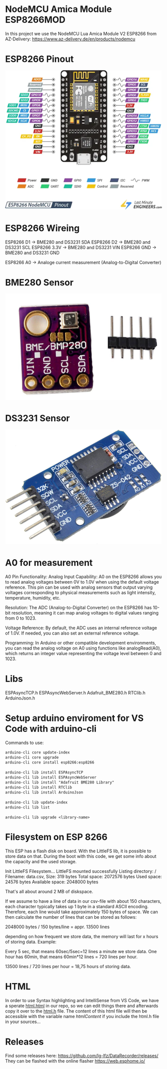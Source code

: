 # NodeMCU Amica Module ESP8266MOD

In this project we use the NodeMCU Lua Amica Module V2 ESP8266 from AZ-Delivery:
https://www.az-delivery.de/en/products/nodemcu

# ESP8266 Pinout

![Pinout](./assets/ESP8266-Pinout-NodeMCU.webp)

# ESP8266 Wireing

ESP8266 D1 -> BME280 and DS3231 SDA
ESP8266 D2 -> BME280 and DS3231 SCL
ESP8266 3.3V -> BME280 and DS3231 VIN
ESP8266 GND -> BME280 and DS3231 GND

ESP8266 A0 -> Analoge current measurement (Analog-to-Digital Converter)

# BME280 Sensor

![BME280](./assets/bme280.png)

# DS3231 Sensor

![DS3231](./assets/ds3231.jpg)

# A0 for measurement

A0 Pin Functionality:
Analog Input Capability: A0 on the ESP8266 allows you to read analog voltages between 0V to 1.0V when using the default voltage reference. This pin can be used with analog sensors that output varying voltages corresponding to physical measurements such as light intensity, temperature, humidity, etc.

Resolution: The ADC (Analog-to-Digital Converter) on the ESP8266 has 10-bit resolution, meaning it can map analog voltages to digital values ranging from 0 to 1023.

Voltage Reference: By default, the ADC uses an internal reference voltage of 1.0V. If needed, you can also set an external reference voltage.

Programming: In Arduino or other compatible development environments, you can read the analog voltage on A0 using functions like analogRead(A0), which returns an integer value representing the voltage level between 0 and 1023.

# Libs

ESPAsyncTCP.h
ESPAsyncWebServer.h
Adafruit_BME280.h
RTClib.h
ArduinoJson.h

# Setup arduino enviroment for VS Code with arduino-cli

Commands to use:

```
arduino-cli core update-index
arduino-cli core upgrade
arduino-cli core install esp8266:esp8266

arduino-cli lib install ESPAsyncTCP
arduino-cli lib install ESPAsyncWebServer
arduino-cli lib install "Adafruit BME280 Library"
arduino-cli lib install RTClib
arduino-cli lib install ArduinoJson

arduino-cli lib update-index
arduino-cli lib list

arduino-cli lib upgrade <library-name>
```

# Filesystem on ESP 8266

This ESP has a flash disk on board. With the LittleFS lib, it is possible to store data on that.
During the boot with this code, we get some info about the capacity and the used storage.

Init LittleFS Filesystem...
LittleFS mounted successfully
Listing directory: /
Filename: data.csv, Size: 319 bytes
Total space:      2072576 bytes
Used space:       24576 bytes
Available space:  2048000 bytes

That's all about around 2 MB of diskspace.

If we assume to have a line of data in our csv-file with about 150 characters, each character typically takes up 1 byte in a standard ASCII encoding. Therefore, each line would take approximately 150 bytes of space. We can then calculate the number of lines that can be stored as follows:

2048000 bytes / 150 bytes/line = appr. 13500 lines

depending on how frequent we store data, the memory will last for x hours of storing data.
Example:

Every 5 sec, that means 60sec/5sec=12 lines a minute we store data.
One hour has 60min, that means 60min*12 lines = 720 lines per hour.

13500 lines / 720 lines per hour = 18,75 hours of storing data.

# HTML 

In order to use Syntax highlighting and IntelliSense from VS Code, we have a sperate [html.html](html.html) in our repo, so we can edit things there and afterwards copy it over to the [html.h](html.h) file. The content of this html file will then be accessible with the variable name *htmlContent* if you include the html.h file in your sources...

# Releases

Find some releases here: https://github.com/lg-lfz/DataRecorder/releases/
They can be flashed with the online flasher https://web.esphome.io/
